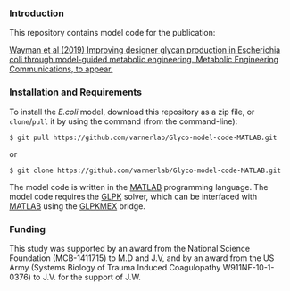 ### Introduction
This repository contains model code for the publication:

  [Wayman et al (2019) Improving designer glycan production in Escherichia coli through model-guided metabolic engineering. Metabolic Engineering Communications, to appear.](https://www.sciencedirect.com/science/article/pii/S2214030117300160)

### Installation and Requirements
To install the _E.coli_ model, download this repository as a zip file, or `clone`/`pull` it by using the command (from the command-line):

    $ git pull https://github.com/varnerlab/Glyco-model-code-MATLAB.git

or

    $ git clone https://github.com/varnerlab/Glyco-model-code-MATLAB.git

The model code is written in the [MATLAB](https://www.mathworks.com/products/matlab.html) programming language.
The model code requires the [GLPK](https://www.gnu.org/software/glpk/) solver, which can be interfaced with
[MATLAB](https://www.mathworks.com/products/matlab.html) using the [GLPKMEX](https://github.com/blegat/glpkmex) bridge.


### Funding
This study was supported by an award from the National Science Foundation (MCB-1411715) to M.D and J.V,
and by an award from the US Army (Systems Biology of Trauma Induced Coagulopathy W911NF-10-1-0376)
to J.V. for the support of J.W.
